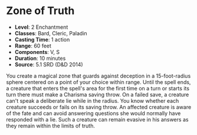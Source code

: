 # Zone of Truth

- **Level**: 2 Enchantment
- **Classes**: Bard, Cleric, Paladin
- **Casting Time**: 1 action
- **Range**: 60 feet
- **Components**: V, S
- **Duration**: 10 minutes
- **Source**: 5.1 SRD (D&D 2014)

You create a magical zone that guards against deception in a 15-foot-radius sphere centered on a point of your choice within range. Until the spell ends, a creature that enters the spell's area for the first time on a turn or starts its turn there must make a Charisma saving throw. On a failed save, a creature can't speak a deliberate lie while in the radius. You know whether each creature succeeds or fails on its saving throw. An affected creature is aware of the fate and can avoid answering questions she would normally have responded with a lie. Such a creature can remain evasive in his answers as they remain within the limits of truth.

